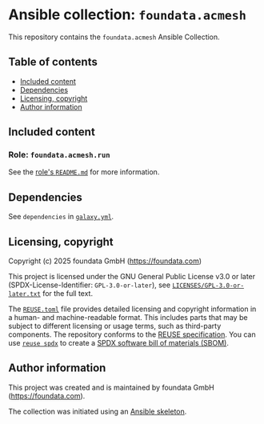 # Ansible collection: `foundata.acmesh`

This repository contains the `foundata.acmesh` Ansible Collection.



## Table of contents<a id="toc"></a>

- [Included content](#content)
- [Dependencies](#dependencies)
- [Licensing, copyright](#licensing-copyright)
- [Author information](#author-information)



## Included content<a id="content"></a>

### Role: `foundata.acmesh.run`

See the [role's `README.md`](./roles/run/README.md) for more information.



## Dependencies<a id="dependencies"></a>

See `dependencies` in [`galaxy.yml`](./galaxy.yml).



## Licensing, copyright<a id="licensing-copyright"></a>

<!--REUSE-IgnoreStart-->
Copyright (c) 2025 foundata GmbH (https://foundata.com)

This project is licensed under the GNU General Public License v3.0 or later (SPDX-License-Identifier: `GPL-3.0-or-later`), see [`LICENSES/GPL-3.0-or-later.txt`](LICENSES/GPL-3.0-or-later.txt) for the full text.

The [`REUSE.toml`](REUSE.toml) file provides detailed licensing and copyright information in a human- and machine-readable format. This includes parts that may be subject to different licensing or usage terms, such as third-party components. The repository conforms to the [REUSE specification](https://reuse.software/spec/). You can use [`reuse spdx`](https://reuse.readthedocs.io/en/latest/readme.html#cli) to create a [SPDX software bill of materials (SBOM)](https://en.wikipedia.org/wiki/Software_Package_Data_Exchange).
<!--REUSE-IgnoreEnd-->



## Author information<a id="author-information"></a>

This project was created and is maintained by foundata GmbH (https://foundata.com).

The collection was initiated using an [Ansible skeleton](https://github.com/foundata/ansible-skeletons).

